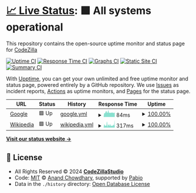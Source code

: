 # [📈 Live Status](https://codezillastudio.github.io/uptime): <!--live status--> **🟩 All systems operational**

This repository contains the open-source uptime monitor and status page for [CodeZilla](https://codezillastudio.github.io/uptime)

[![Uptime CI](https://github.com/codezillastudio/uptime/workflows/Uptime%20CI/badge.svg)](https://github.com/codezillastudio/uptime/actions?query=workflow%3A%22Uptime+CI%22)
[![Response Time CI](https://github.com/codezillastudio/uptime/workflows/Response%20Time%20CI/badge.svg)](https://github.com/codezillastudio/uptime/actions?query=workflow%3A%22Response+Time+CI%22)
[![Graphs CI](https://github.com/codezillastudio/uptime/workflows/Graphs%20CI/badge.svg)](https://github.com/codezillastudio/uptime/actions?query=workflow%3A%22Graphs+CI%22)
[![Static Site CI](https://github.com/codezillastudio/uptime/workflows/Static%20Site%20CI/badge.svg)](https://github.com/codezillastudio/uptime/actions?query=workflow%3A%22Static+Site+CI%22)
[![Summary CI](https://github.com/codezillastudio/uptime/workflows/Summary%20CI/badge.svg)](https://github.com/codezillastudio/uptime/actions?query=workflow%3A%22Summary+CI%22)

With [Upptime](https://upptime.js.org), you can get your own unlimited and free uptime monitor and status page, powered entirely by a GitHub repository. We use [Issues](https://github.com/codezillastudio/uptime/issues) as incident reports, [Actions](https://github.com/codezillastudio/uptime/actions) as uptime monitors, and [Pages](https://codezillastudio.github.io/uptime) for the status page.

<!--start: status pages-->
<!-- This summary is generated by Upptime (https://github.com/upptime/upptime) -->
<!-- Do not edit this manually, your changes will be overwritten -->
<!-- prettier-ignore -->
| URL | Status | History | Response Time | Uptime |
| --- | ------ | ------- | ------------- | ------ |
| <img alt="" src="https://icons.duckduckgo.com/ip3/www.google.com.ico" height="13"> [Google](https://www.google.com) | 🟩 Up | [google.yml](https://github.com/codezillastudio/uptime/commits/HEAD/history/google.yml) | <details><summary><img alt="Response time graph" src="./graphs/google/response-time-week.png" height="20"> 84ms</summary><br><a href="https://codezillastudio.github.io/uptime/history/google"><img alt="Response time 84" src="https://img.shields.io/endpoint?url=https%3A%2F%2Fraw.githubusercontent.com%2Fcodezillastudio%2Fuptime%2FHEAD%2Fapi%2Fgoogle%2Fresponse-time.json"></a><br><a href="https://codezillastudio.github.io/uptime/history/google"><img alt="24-hour response time 84" src="https://img.shields.io/endpoint?url=https%3A%2F%2Fraw.githubusercontent.com%2Fcodezillastudio%2Fuptime%2FHEAD%2Fapi%2Fgoogle%2Fresponse-time-day.json"></a><br><a href="https://codezillastudio.github.io/uptime/history/google"><img alt="7-day response time 84" src="https://img.shields.io/endpoint?url=https%3A%2F%2Fraw.githubusercontent.com%2Fcodezillastudio%2Fuptime%2FHEAD%2Fapi%2Fgoogle%2Fresponse-time-week.json"></a><br><a href="https://codezillastudio.github.io/uptime/history/google"><img alt="30-day response time 84" src="https://img.shields.io/endpoint?url=https%3A%2F%2Fraw.githubusercontent.com%2Fcodezillastudio%2Fuptime%2FHEAD%2Fapi%2Fgoogle%2Fresponse-time-month.json"></a><br><a href="https://codezillastudio.github.io/uptime/history/google"><img alt="1-year response time 84" src="https://img.shields.io/endpoint?url=https%3A%2F%2Fraw.githubusercontent.com%2Fcodezillastudio%2Fuptime%2FHEAD%2Fapi%2Fgoogle%2Fresponse-time-year.json"></a></details> | <details><summary><a href="https://codezillastudio.github.io/uptime/history/google">100.00%</a></summary><a href="https://codezillastudio.github.io/uptime/history/google"><img alt="All-time uptime 100.00%" src="https://img.shields.io/endpoint?url=https%3A%2F%2Fraw.githubusercontent.com%2Fcodezillastudio%2Fuptime%2FHEAD%2Fapi%2Fgoogle%2Fuptime.json"></a><br><a href="https://codezillastudio.github.io/uptime/history/google"><img alt="24-hour uptime 100.00%" src="https://img.shields.io/endpoint?url=https%3A%2F%2Fraw.githubusercontent.com%2Fcodezillastudio%2Fuptime%2FHEAD%2Fapi%2Fgoogle%2Fuptime-day.json"></a><br><a href="https://codezillastudio.github.io/uptime/history/google"><img alt="7-day uptime 100.00%" src="https://img.shields.io/endpoint?url=https%3A%2F%2Fraw.githubusercontent.com%2Fcodezillastudio%2Fuptime%2FHEAD%2Fapi%2Fgoogle%2Fuptime-week.json"></a><br><a href="https://codezillastudio.github.io/uptime/history/google"><img alt="30-day uptime 100.00%" src="https://img.shields.io/endpoint?url=https%3A%2F%2Fraw.githubusercontent.com%2Fcodezillastudio%2Fuptime%2FHEAD%2Fapi%2Fgoogle%2Fuptime-month.json"></a><br><a href="https://codezillastudio.github.io/uptime/history/google"><img alt="1-year uptime 100.00%" src="https://img.shields.io/endpoint?url=https%3A%2F%2Fraw.githubusercontent.com%2Fcodezillastudio%2Fuptime%2FHEAD%2Fapi%2Fgoogle%2Fuptime-year.json"></a></details>
| <img alt="" src="https://icons.duckduckgo.com/ip3/en.wikipedia.org.ico" height="13"> [Wikipedia](https://en.wikipedia.org) | 🟩 Up | [wikipedia.yml](https://github.com/codezillastudio/uptime/commits/HEAD/history/wikipedia.yml) | <details><summary><img alt="Response time graph" src="./graphs/wikipedia/response-time-week.png" height="20"> 317ms</summary><br><a href="https://codezillastudio.github.io/uptime/history/wikipedia"><img alt="Response time 317" src="https://img.shields.io/endpoint?url=https%3A%2F%2Fraw.githubusercontent.com%2Fcodezillastudio%2Fuptime%2FHEAD%2Fapi%2Fwikipedia%2Fresponse-time.json"></a><br><a href="https://codezillastudio.github.io/uptime/history/wikipedia"><img alt="24-hour response time 317" src="https://img.shields.io/endpoint?url=https%3A%2F%2Fraw.githubusercontent.com%2Fcodezillastudio%2Fuptime%2FHEAD%2Fapi%2Fwikipedia%2Fresponse-time-day.json"></a><br><a href="https://codezillastudio.github.io/uptime/history/wikipedia"><img alt="7-day response time 317" src="https://img.shields.io/endpoint?url=https%3A%2F%2Fraw.githubusercontent.com%2Fcodezillastudio%2Fuptime%2FHEAD%2Fapi%2Fwikipedia%2Fresponse-time-week.json"></a><br><a href="https://codezillastudio.github.io/uptime/history/wikipedia"><img alt="30-day response time 317" src="https://img.shields.io/endpoint?url=https%3A%2F%2Fraw.githubusercontent.com%2Fcodezillastudio%2Fuptime%2FHEAD%2Fapi%2Fwikipedia%2Fresponse-time-month.json"></a><br><a href="https://codezillastudio.github.io/uptime/history/wikipedia"><img alt="1-year response time 317" src="https://img.shields.io/endpoint?url=https%3A%2F%2Fraw.githubusercontent.com%2Fcodezillastudio%2Fuptime%2FHEAD%2Fapi%2Fwikipedia%2Fresponse-time-year.json"></a></details> | <details><summary><a href="https://codezillastudio.github.io/uptime/history/wikipedia">100.00%</a></summary><a href="https://codezillastudio.github.io/uptime/history/wikipedia"><img alt="All-time uptime 100.00%" src="https://img.shields.io/endpoint?url=https%3A%2F%2Fraw.githubusercontent.com%2Fcodezillastudio%2Fuptime%2FHEAD%2Fapi%2Fwikipedia%2Fuptime.json"></a><br><a href="https://codezillastudio.github.io/uptime/history/wikipedia"><img alt="24-hour uptime 100.00%" src="https://img.shields.io/endpoint?url=https%3A%2F%2Fraw.githubusercontent.com%2Fcodezillastudio%2Fuptime%2FHEAD%2Fapi%2Fwikipedia%2Fuptime-day.json"></a><br><a href="https://codezillastudio.github.io/uptime/history/wikipedia"><img alt="7-day uptime 100.00%" src="https://img.shields.io/endpoint?url=https%3A%2F%2Fraw.githubusercontent.com%2Fcodezillastudio%2Fuptime%2FHEAD%2Fapi%2Fwikipedia%2Fuptime-week.json"></a><br><a href="https://codezillastudio.github.io/uptime/history/wikipedia"><img alt="30-day uptime 100.00%" src="https://img.shields.io/endpoint?url=https%3A%2F%2Fraw.githubusercontent.com%2Fcodezillastudio%2Fuptime%2FHEAD%2Fapi%2Fwikipedia%2Fuptime-month.json"></a><br><a href="https://codezillastudio.github.io/uptime/history/wikipedia"><img alt="1-year uptime 100.00%" src="https://img.shields.io/endpoint?url=https%3A%2F%2Fraw.githubusercontent.com%2Fcodezillastudio%2Fuptime%2FHEAD%2Fapi%2Fwikipedia%2Fuptime-year.json"></a></details>

<!--end: status pages-->

[**Visit our status website →**](https://codezillastudio.github.io/uptime)

## 📄 License

- All Rights Reserved © 2024 [**CodeZillaStudio**](https://discrd.gg/4ACjbbrAPZ)
- Code: [MIT](./LICENSE) © [Anand Chowdhary](https://anandchowdhary.com), supported by [Pabio](https://pabio.com)
- Data in the `./history` directory: [Open Database License](https://opendatacommons.org/licenses/odbl/1-0/)
